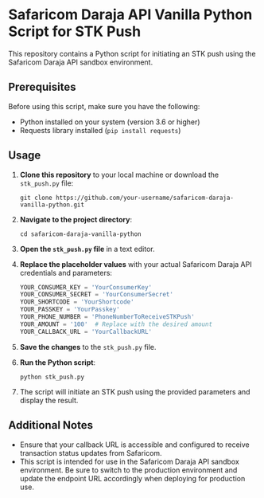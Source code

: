 # Safaricom Daraja API Vanilla Python Script for STK Push

This repository contains a Python script for initiating an STK push using the Safaricom Daraja API sandbox environment.

## Prerequisites

Before using this script, make sure you have the following:

- Python installed on your system (version 3.6 or higher)
- Requests library installed (`pip install requests`)

## Usage

1. **Clone this repository** to your local machine or download the `stk_push.py` file:

    ```
    git clone https://github.com/your-username/safaricom-daraja-vanilla-python.git
    ```

2. **Navigate to the project directory**:

    ```
    cd safaricom-daraja-vanilla-python
    ```

3. **Open the `stk_push.py` file** in a text editor.

4. **Replace the placeholder values** with your actual Safaricom Daraja API credentials and parameters:

    ```python
    YOUR_CONSUMER_KEY = 'YourConsumerKey'
    YOUR_CONSUMER_SECRET = 'YourConsumerSecret'
    YOUR_SHORTCODE = 'YourShortcode'
    YOUR_PASSKEY = 'YourPasskey'
    YOUR_PHONE_NUMBER = 'PhoneNumberToReceiveSTKPush'
    YOUR_AMOUNT = '100'  # Replace with the desired amount
    YOUR_CALLBACK_URL = 'YourCallbackURL'
    ```

5. **Save the changes** to the `stk_push.py` file.

6. **Run the Python script**:

    ```
    python stk_push.py
    ```

7. The script will initiate an STK push using the provided parameters and display the result.

## Additional Notes

- Ensure that your callback URL is accessible and configured to receive transaction status updates from Safaricom.
- This script is intended for use in the Safaricom Daraja API sandbox environment. Be sure to switch to the production environment and update the endpoint URL accordingly when deploying for production use.

